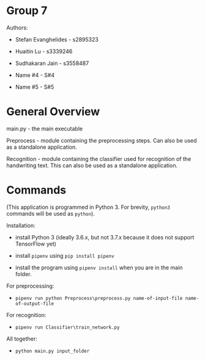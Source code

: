 # Group 7

Authors:

- Stefan Evanghelides - s2895323

- Huaitin Lu - s3339246

- Sudhakaran Jain - s3558487

- Name #4 - S#4

- Name #5 - S#5

# General Overview

main.py - the main executable

Preprocess - module containing the preprocessing steps. Can also be used as a standalone application.

Recognition - module containing the classifier used for recognition of the handwriting text. This can also be used as a standalone application.

# Commands

(This application is programmed in Python 3. For brevity, `python3` commands will be used as `python`).

Installation:

- install Python 3 (ideally 3.6.x, but not 3.7.x because it does not support TensorFlow yet)

- install `pipenv` using `pip install pipenv`

- install the program using `pipenv install` when you are in the main folder.

For preprocessing:

- `pipenv run python Preprocess\preprocess.py name-of-input-file name-of-output-file`

For recognition:

- `pipenv run Classifier\train_network.py`

All together:
- `python main.py input_folder`
